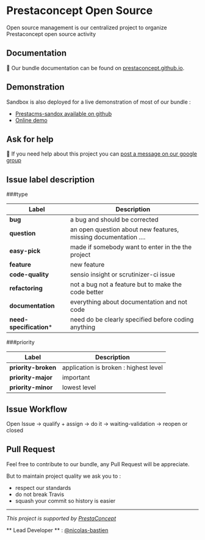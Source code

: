 Prestaconcept Open Source
===============================

Open source management is our centralized project to organize Prestaconcept open source activity


Documentation
-------------------------

:book: Our bundle documentation can be found on [prestaconcept.github.io][1].

Demonstration
-------------------------

Sandbox is also deployed for a live demonstration of most of our bundle :

* [Prestacms-sandox available on github][2]
* [Online demo][4]

Ask for help
-------------------------

:speech_balloon: If you need help about this project you can [post a message on our google group][3]

Issue label description
-------------------------

###type

Label | Description
--- | ---
**bug**                 | a bug and should be corrected
**question**            | an open question about new features, missing documentation ....
**easy-pick**           | made if somebody want to enter in the the project
**feature**             | new feature
**code-quality**        | sensio insight or scrutinizer-ci issue
**refactoring**         | not a bug not a feature but to make the code better
**documentation**       | everything about documentation and not code
**need-specification*** | need do be clearly specified before coding anything

###priority

Label | Description
--- | ---
**priority-broken** | application is broken : highest level
**priority-major**  | important
**priority-minor**  | lowest level


Issue Workflow
-------------------------

Open Issue -> qualify + assign -> do it -> waiting-validation -> reopen or closed

Pull Request
-------------------------

Feel free to contribute to our bundle, any Pull Request will be appreciate.

But to maintain project quality we ask you to :

* respect our standards
* do not break Travis
* squash your commit so history is easier

---

*This project is supported by [PrestaConcept](http://www.prestaconcept.net)*

** Lead Developer ** : [@nicolas-bastien](https://github.com/nicolas-bastien)


[1]: http://prestaconcept.github.io
[2]: https://github.com/prestaconcept/prestacms-sandbox
[3]: https://groups.google.com/forum/?hl=fr&fromgroups#!forum/prestacms-devs
[4]: http://sandbox.prestacms.com/
